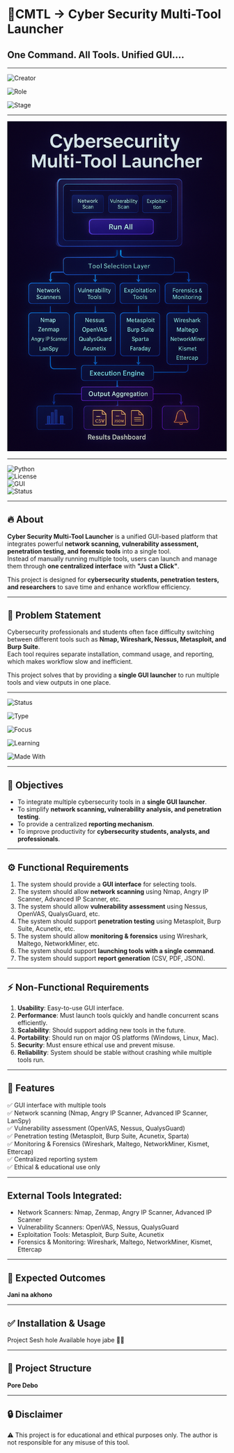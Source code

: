 # 🚀CMTL ->  Cyber Security Multi-Tool Launcher  

## One Command. All Tools. Unified GUI....

---
![Creator](https://img.shields.io/badge/Creator-Sayani%20Maity-blue?style=for-the-badge&logo=github)

![Role](https://img.shields.io/badge/Role-Academic%20Researcher%20%7C%20Forensic%20Student%20%7C%20Ethical%20Hacking%20Learner-purple?style=for-the-badge&logo=shield)

![Stage](https://img.shields.io/badge/Project%20Stage-Research%20%26%20Development-green?style=for-the-badge&logo=progress)

---

 ![Header](./project-architecture-3d.png)
 
---
![Python](https://img.shields.io/badge/Python-3.8+-blue.svg)  
![License](https://img.shields.io/badge/License-MIT-green.svg)  
![GUI](https://img.shields.io/badge/GUI-Tkinter%20%7C%20PyQt-orange.svg)  
![Status](https://img.shields.io/badge/Status-Development-yellow.svg)  

---

## 🔥 About  
**Cyber Security Multi-Tool Launcher** is a unified GUI-based platform that integrates powerful **network scanning, vulnerability assessment, penetration testing, and forensic tools** into a single tool.  
Instead of manually running multiple tools, users can launch and manage them through **one centralized interface** with **"Just a Click"**.  

This project is designed for **cybersecurity students, penetration testers, and researchers** to save time and enhance workflow efficiency.  

---

## 📝 Problem Statement  
Cybersecurity professionals and students often face difficulty switching between different tools such as **Nmap, Wireshark, Nessus, Metasploit, and Burp Suite**.  
Each tool requires separate installation, command usage, and reporting, which makes workflow slow and inefficient.  

This project solves that by providing a **single GUI launcher** to run multiple tools and view outputs in one place.  

---

![Status](https://img.shields.io/badge/Stage-Portfolio%20Project-blue?style=for-the-badge&logo=github)

![Type](https://img.shields.io/badge/Role-Cybersecurity%20Toolkit-purple?style=for-the-badge&logo=linux)

![Focus](https://img.shields.io/badge/Focus-Digital%20Forensics%20%26%20Pentesting-red?style=for-the-badge&logo=hackaday)

![Learning](https://img.shields.io/badge/Learning-Academic%20Research-green?style=for-the-badge&logo=bookstack)

![Made With](https://img.shields.io/badge/Made%20With-Python-yellow?style=for-the-badge&logo=python)


---

## 🎯 Objectives  
- To integrate multiple cybersecurity tools in a **single GUI launcher**.  
- To simplify **network scanning, vulnerability analysis, and penetration testing**.  
- To provide a centralized **reporting mechanism**.  
- To improve productivity for **cybersecurity students, analysts, and professionals**.  

---

## ⚙️ Functional Requirements  
1. The system should provide a **GUI interface** for selecting tools.  
2. The system should allow **network scanning** using Nmap, Angry IP Scanner, Advanced IP Scanner, etc.  
3. The system should allow **vulnerability assessment** using Nessus, OpenVAS, QualysGuard, etc.  
4. The system should support **penetration testing** using Metasploit, Burp Suite, Acunetix, etc.  
5. The system should allow **monitoring & forensics** using Wireshark, Maltego, NetworkMiner, etc.  
6. The system should support **launching tools with a single command**.  
7. The system should support **report generation** (CSV, PDF, JSON).  

---

## ⚡ Non-Functional Requirements  
1. **Usability**: Easy-to-use GUI interface.  
2. **Performance**: Must launch tools quickly and handle concurrent scans efficiently.  
3. **Scalability**: Should support adding new tools in the future.  
4. **Portability**: Should run on major OS platforms (Windows, Linux, Mac).  
5. **Security**: Must ensure ethical use and prevent misuse.  
6. **Reliability**: System should be stable without crashing while multiple tools run.  

---

## 🌟 Features  
✅ GUI interface with multiple tools  
✅ Network scanning (Nmap, Angry IP Scanner, Advanced IP Scanner, LanSpy)  
✅ Vulnerability assessment (OpenVAS, Nessus, QualysGuard)  
✅ Penetration testing (Metasploit, Burp Suite, Acunetix, Sparta)  
✅ Monitoring & Forensics (Wireshark, Maltego, NetworkMiner, Kismet, Ettercap)  
✅ Centralized reporting system  
✅ Ethical & educational use only  

---
## External Tools Integrated:
- Network Scanners: Nmap, Zenmap, Angry IP Scanner, Advanced IP Scanner
- Vulnerability Scanners: OpenVAS, Nessus, QualysGuard
- Exploitation Tools: Metasploit, Burp Suite, Acunetix
- Forensics & Monitoring: Wireshark, Maltego, NetworkMiner, Kismet, Ettercap

---
## 🎯 Expected Outcomes  
**Jani na akhono** 

---
## ✅ Installation & Usage
Project Sesh hole Available hoye jabe 👍🏻

---

## 📂 Project Structure  
**Pore Debo**

---

## 🔒 Disclaimer

⚠️ This project is for educational and ethical purposes only.
The author is not responsible for any misuse of this tool.

